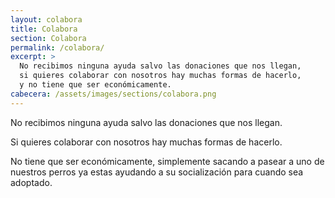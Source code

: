 ```yaml
---
layout: colabora
title: Colabora
section: Colabora
permalink: /colabora/
excerpt: >
  No recibimos ninguna ayuda salvo las donaciones que nos llegan,
  si quieres colaborar con nosotros hay muchas formas de hacerlo,
  y no tiene que ser económicamente.
cabecera: /assets/images/sections/colabora.png
---
```


No recibimos ninguna ayuda salvo las donaciones que nos llegan.

Si quieres colaborar con nosotros hay muchas formas de hacerlo.

No tiene que ser económicamente, simplemente sacando a pasear a uno de nuestros perros ya estas ayudando a su socialización para cuando sea adoptado.
